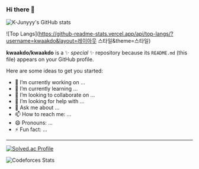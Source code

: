 ### Hi there 👋
![K-Junyyy's GitHub stats](https://github-readme-stats.vercel.app/api?username=kwaakdo&show_icons=true&theme=transparent)

![Top Langs](https://github-readme-stats.vercel.app/api/top-langs/?username=kwaakdo&layout=레이아웃 스타일&theme=스타일)

**kwaakdo/kwaakdo** is a ✨ _special_ ✨ repository because its `README.md` (this file) appears on your GitHub profile.

Here are some ideas to get you started:

- 🔭 I’m currently working on ...
- 🌱 I’m currently learning ...
- 👯 I’m looking to collaborate on ...
- 🤔 I’m looking for help with ...
- 💬 Ask me about ...
- 📫 How to reach me: ...
- 😄 Pronouns: ...
- ⚡ Fun fact: ...

---
[![Solved.ac Profile](http://mazassumnida.wtf/api/generate_badge?boj=xoxown)](https://solved.ac/xoxown)


![Codeforces Stats](https://codeforces-readme-stats.vercel.app/api/card?username=babodohyun)



